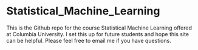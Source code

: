 # Statistical_Machine_Learning
This is the Github repo for the course Statistical Machine Learning offered at Columbia University. I set this up for future students and hope this site can be helpful. Please feel free to email me if you have questions. 
